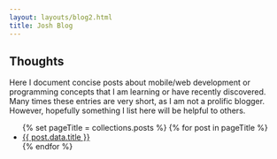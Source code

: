 ```yaml
---
layout: layouts/blog2.html
title: Josh Blog
---
```

## Thoughts

Here I document concise posts about mobile/web development or programming concepts that I am learning or have recently discovered. Many times these entries are very short, as I am not a prolific blogger. However, hopefully something I list here will be helpful to others.


<ul>
    {% set pageTitle = collections.posts %}
    {% for post in pageTitle %}
    <li><a href="{{post.url}}">{{ post.data.title }}</a></li>
    {% endfor %}
</ul>